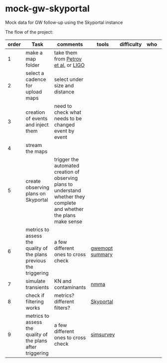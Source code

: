 # mock-gw-skyportal
Mock data for GW follow-up using the Skyportal instance 

The flow of the project:

order |Task | comments | tools | difficulty | who | when 
--|--|--|--|--|--|--
1|make a map folder | take them from [Petrov et al.](https://zenodo.org/record/5206853) or [LIGO]()| 
2|select a cadence for upload maps | select under size and distance
3|creation of events and inject them | need to check what needs to be changed event by event
4|stream the maps | |
5|create observing plans on Skyportal |trigger the automated creation of observing plans to understand whether they complete and whether the plans make sense
6|metrics to assess the quality of the plans previous the triggering| a few different ones to cross check | [gwemopt summary](https://github.com/mcoughlin/gwemopt)
7|simulate transients | KN and contaminants| [nmma](https://nuclear-multimessenger-astronomy.github.io/nmma/) 
8|check if filtering works | metrics? different filters? |[Skyportal](https://skyportal.io/)
9|metrics to assess the quality of the plans after triggering| a few different ones to cross check | [simsurvey](https://github.com/ZwickyTransientFacility/simsurvey)
